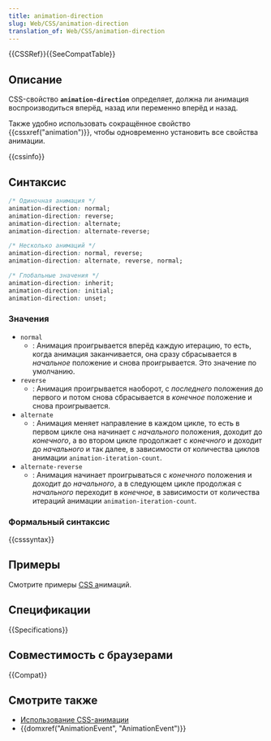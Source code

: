 ```yaml
---
title: animation-direction
slug: Web/CSS/animation-direction
translation_of: Web/CSS/animation-direction
---
```


{{CSSRef}}{{SeeCompatTable}}

## Описание

CSS-свойство **`animation-direction`** определяет, должна ли анимация воспроизводиться вперёд, назад или переменно вперёд и назад.

Также удобно использовать сокращённое свойство {{cssxref("animation")}}, чтобы одновременно установить все свойства анимации.

{{cssinfo}}

## Синтаксис

```css
/* Одиночная анимация */
animation-direction: normal;
animation-direction: reverse;
animation-direction: alternate;
animation-direction: alternate-reverse;

/* Несколько анимаций */
animation-direction: normal, reverse;
animation-direction: alternate, reverse, normal;

/* Глобальные значения */
animation-direction: inherit;
animation-direction: initial;
animation-direction: unset;
```

### Значения

- `normal`
  - : Анимация проигрывается вперёд каждую итерацию, то есть, когда анимация заканчивается, она сразу сбрасывается в _начальное_ положение и снова проигрывается. Это значение по умолчанию.
- `reverse`
  - : Анимация проигрывается наоборот, с _последнего_ положения до первого и потом снова сбрасывается в _конечное_ положение и снова проигрывается.
- `alternate`
  - : Анимация меняет направление в каждом цикле, то есть в первом цикле она начинает с _начального_ положения, доходит до _конечного_, а во втором цикле продолжает с _конечного_ и доходит до _начального_ и так далее, в зависимости от количества циклов анимации `animation-iteration-count`.
- `alternate-reverse`
  - : Анимация начинает проигрываться с _конечного_ положения и доходит до _начального_, а в следующем цикле продолжая с _начального_ переходит в _конечное_, в зависимости от количества итераций анимации `animation-iteration-count`.

### Формальный синтаксис

{{csssyntax}}

## Примеры

Смотрите примеры [CSS а](/ru/docs/Web/CSS/CSS_Animations/Using_CSS_animations)нимаций.

## Спецификации

{{Specifications}}

## Совместимость с браузерами

{{Compat}}

## Смотрите также

- [Использование CSS-анимации](/ru/docs/Web/CSS/CSS_Animations/Using_CSS_animations)
- {{domxref("AnimationEvent", "AnimationEvent")}}

